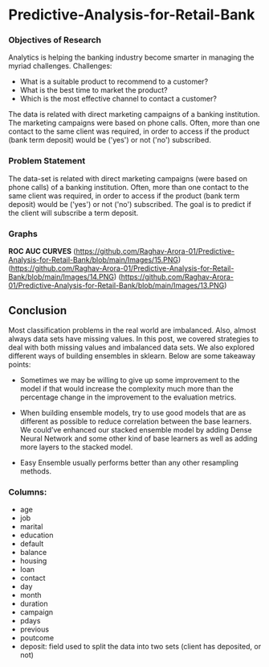 # Predictive-Analysis-for-Retail-Bank

### Objectives of Research
Analytics is helping the banking industry become smarter in managing the myriad challenges.
Challenges:
- What is a suitable product to recommend to a customer?
- What is the best time to market the product?
- Which is the most effective channel to contact a customer?

The data is related with direct marketing campaigns of a banking institution. The marketing campaigns were based on phone calls. Often, more than one contact to the same client was required, in order to access if the product (bank term deposit) would be ('yes') or not ('no') subscribed.

### Problem Statement
The data-set is related with direct marketing campaigns (were based on phone calls) of a banking institution. Often, more than one contact to the same client was required, in order to access if the product (bank term deposit) would be ('yes') or not ('no') subscribed. The goal is to predict if the client will subscribe a term deposit.

### Graphs
 **ROC AUC CURVES**
(https://github.com/Raghav-Arora-01/Predictive-Analysis-for-Retail-Bank/blob/main/Images/15.PNG)
(https://github.com/Raghav-Arora-01/Predictive-Analysis-for-Retail-Bank/blob/main/Images/14.PNG)
(https://github.com/Raghav-Arora-01/Predictive-Analysis-for-Retail-Bank/blob/main/Images/13.PNG)

## Conclusion
Most classification problems in the real world are imbalanced. Also, almost always data sets have missing values. In this post, we covered strategies to deal with both missing values and imbalanced data sets. We also explored different ways of building ensembles in sklearn. Below are some takeaway points:

- Sometimes we may be willing to give up some improvement to the model if that would increase the complexity much more than the percentage change in the improvement to the evaluation metrics.

- When building ensemble models, try to use good models that are as different as possible to reduce correlation between the base learners. We could’ve enhanced our stacked ensemble model by adding Dense Neural Network and some other kind of base learners as well as adding more layers to the stacked model.

- Easy Ensemble usually performs better than any other resampling methods.


### Columns:
* age
* job
* marital
* education
* default
* balance	
* housing	
* loan
* contact
* day
* month
* duration
* campaign
* pdays
* previous
* poutcome
* deposit: field used to split the data into two sets (client has deposited, or not)
